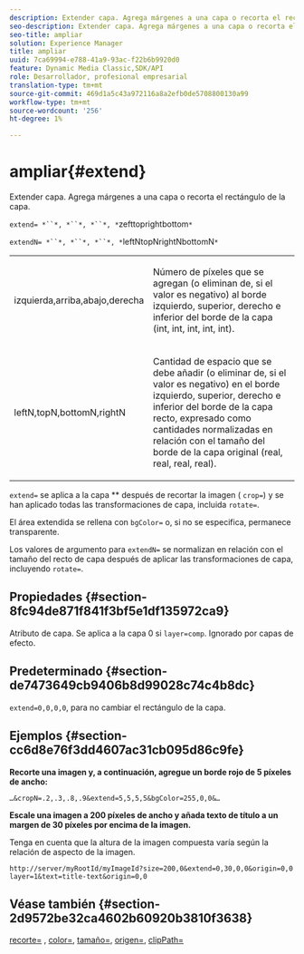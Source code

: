 ```yaml
---
description: Extender capa. Agrega márgenes a una capa o recorta el rectángulo de la capa.
seo-description: Extender capa. Agrega márgenes a una capa o recorta el rectángulo de la capa.
seo-title: ampliar
solution: Experience Manager
title: ampliar
uuid: 7ca69994-e788-41a9-93ac-f22b6b9920d0
feature: Dynamic Media Classic,SDK/API
role: Desarrollador, profesional empresarial
translation-type: tm+mt
source-git-commit: 469d1a5c43a972116a8a2efb0de5708800130a99
workflow-type: tm+mt
source-wordcount: '256'
ht-degree: 1%

---
```



# ampliar{#extend}

Extender capa. Agrega márgenes a una capa o recorta el rectángulo de la capa.

`extend= *``*, *``*, *``*, *`zefttoprightbottom`*`

`extendN= *``*, *``*, *``*, *`leftNtopNrightNbottomN`*`

<table id="simpletable_1DCCD469712B423C8154630127DC5F54"> 
 <tr class="strow"> 
  <td class="stentry"> <p><span class="codeph"> <span class="varname"> izquierda,arriba,abajo,derecha</span></span> </p></td> 
  <td class="stentry"> <p>Número de píxeles que se agregan (o eliminan de, si el valor es negativo) al borde izquierdo, superior, derecho e inferior del borde de la capa (int, int, int, int, int). </p></td> 
 </tr> 
 <tr class="strow"> 
  <td class="stentry"> <p><span class="codeph"> <span class="varname"> leftN,topN,bottomN,rightN</span></span> </p></td> 
  <td class="stentry"> <p>Cantidad de espacio que se debe añadir (o eliminar de, si el valor es negativo) en el borde izquierdo, superior, derecho e inferior del borde de la capa recto, expresado como cantidades normalizadas en relación con el tamaño del borde de la capa original (real, real, real, real). </p></td> 
 </tr> 
</table>

`extend=` se aplica a la capa  ** después de recortar la imagen (  `crop=`) y se han aplicado todas las transformaciones de capa, incluida  `rotate=`.

El área extendida se rellena con `bgColor=` o, si no se especifica, permanece transparente.

Los valores de argumento para `extendN=` se normalizan en relación con el tamaño del recto de capa después de aplicar las transformaciones de capa, incluyendo `rotate=`.

## Propiedades {#section-8fc94de871f841f3bf5e1df135972ca9}

Atributo de capa. Se aplica a la capa 0 si `layer=comp`. Ignorado por capas de efecto.

## Predeterminado {#section-de7473649cb9406b8d99028c74c4b8dc}

`extend=0,0,0,0`, para no cambiar el rectángulo de la capa.

## Ejemplos {#section-cc6d8e76f3dd4607ac31cb095d86c9fe}

**Recorte una imagen y, a continuación, agregue un borde rojo de 5 píxeles de ancho:**

`…&cropN=.2,.3,.8,.9&extend=5,5,5,5&bgColor=255,0,0&…`

**Escale una imagen a 200 píxeles de ancho y añada texto de título a un margen de 30 píxeles por encima de la imagen.**

Tenga en cuenta que la altura de la imagen compuesta varía según la relación de aspecto de la imagen.

`http://server/myRootId/myImageId?size=200,0&extend=0,30,0,0&origin=0,0 layer=1&text=title-text&origin=0,0`

## Véase también {#section-2d9572be32ca4602b60920b3810f3638}

[recorte=](../../../../../is-api/http-ref/image-serving-api-ref/c-http-protocol-reference/c-command-reference/r-crop.md#reference-6fd0f6399966446ab4425ce050572eab) ,  [color=](/help/aem-is-ir-api/is-api/http-ref/image-serving-api-ref/c-http-protocol-reference/c-data-types/r-is-http-color.md),  [tamaño=](../../../../../is-api/http-ref/image-serving-api-ref/c-http-protocol-reference/c-data-types/r-size.md#reference-04d383f32c7b4003bed9978cb854747b),  [origen=](../../../../../is-api/http-ref/image-serving-api-ref/c-http-protocol-reference/c-command-reference/r-origin.md#reference-e11c7ac06e2240cc884c3fec98f05138),  [clipPath=](../../../../../is-api/http-ref/image-serving-api-ref/c-http-protocol-reference/c-command-reference/r-clippath.md#reference-8139b1b52dc54749b51b109521ddf83d)
